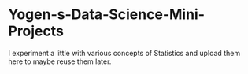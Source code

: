 # Yogen-s-Data-Science-Mini-Projects
I experiment a little with various concepts of Statistics and upload them here to maybe reuse them later.
